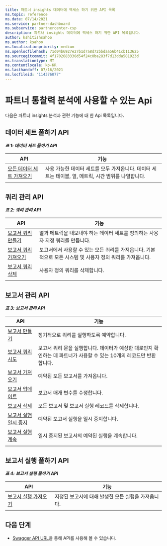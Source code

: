 ```yaml
---
title: 파트너 insights 데이터에 액세스 하기 위한 API 목록
ms.topic: reference
ms.date: 07/14/2021
ms.service: partner-dashboard
ms.subservice: partnercenter-csp
description: 파트너 insights 데이터에 액세스 하기 위한 API 목록입니다.
author: kshitishsahoo
ms.author: ksahoo
ms.localizationpriority: medium
ms.openlocfilehash: 71d04b6927e27b1d7a8d72bbdaa56b41cb113625
ms.sourcegitcommit: 4f1702683336d54f24c0ba283f7d13dda581923d
ms.translationtype: MT
ms.contentlocale: ko-KR
ms.lasthandoff: 07/16/2021
ms.locfileid: "114376077"
---
```

# <a name="available-apis-for-partner-insights-analytics"></a>파트너 통찰력 분석에 사용할 수 있는 Api

다음은 파트너 insights 분석과 관련 기능에 대 한 Api 목록입니다.

## <a name="dataset-pull-apis"></a>데이터 세트 풀하기 API

***표 1: 데이터 세트 풀하기 API***

| **API** | **기능** |
| --- | --- |
| [모든 데이터 세트 가져오기](insights-programmatic-analytics-api-get-dataset.md) | 사용 가능한 데이터 세트를 모두 가져옵니다. 데이터 세트는 테이블, 열, 메트릭, 시간 범위를 나열합니다. |
|||

## <a name="query-management-apis"></a>쿼리 관리 API

***표 2: 쿼리 관리 API***

| **API** | **기능** |
| --- | --- |
| [보고서 쿼리 만들기](insights-programmatic-access-paradigm.md#create-report-query-api) | 열과 메트릭을 내보내야 하는 데이터 세트를 정의하는 사용자 지정 쿼리를 만듭니다. |
| [보고서 쿼리 가져오기](insights-programmatic-analytics-api-get-report-queries.md) | 보고서에서 사용할 수 있는 모든 쿼리를 가져옵니다. 기본적으로 모든 시스템 및 사용자 정의 쿼리를 가져옵니다. |
| [보고서 쿼리 삭제](insights-programmatic-analytics-api-delete-report-queries.md) | 사용자 정의 쿼리를 삭제합니다. |
|||

## <a name="report-management-apis"></a>보고서 관리 API

***표 3: 보고서 관리 API***

| **API** | **기능** |
| --- | --- |
| [보고서 만들기](insights-programmatic-access-paradigm.md#create-report-api) | 정기적으로 쿼리를 실행하도록 예약합니다. |
| [보고서 쿼리 시도](insights-programmatic-analytics-api-try-report-queries.md) | 보고서 쿼리 문을 실행합니다. 데이터가 예상한 대로인지 확인하는 데 파트너가 사용할 수 있는 10개의 레코드만 반환합니다. |
| [보고서 가져오기](insights-programmatic-analytics-api-get-report.md) | 예약된 모든 보고서를 가져옵니다. |
| [보고서 업데이트](insights-programmatic-analytics-api-update-report.md) | 보고서 매개 변수를 수정합니다. |
| [보고서 삭제](insights-programmatic-analytics-api-delete-report.md) | 모든 보고서 및 보고서 실행 레코드를 삭제합니다. |
| [보고서 실행 일시 중지](insights-programmatic-analytics-api-pause-report-executions.md) | 예약된 보고서 실행을 일시 중지합니다. |
| [보고서 실행 계속](insights-programmatic-analytics-api-resume-report-executions.md) | 일시 중지된 보고서의 예약된 실행을 계속합니다. |
|||

## <a name="report-execution-pull-apis"></a>보고서 실행 풀하기 API

***표 4: 보고서 실행 풀하기 API***

| **API** | **기능** |
| --- | --- |
| [보고서 실행 가져오기](insights-programmatic-access-paradigm.md#get-report-execution-api) | 지정된 보고서에 대해 발생한 모든 실행을 가져옵니다. |
|||

## <a name="next-steps"></a>다음 단계

- [Swagger API URL](https://api.partnercenter.microsoft.com/insights/v1/mpn/swagger/index.html)을 통해 API를 사용해 볼 수 있습니다.